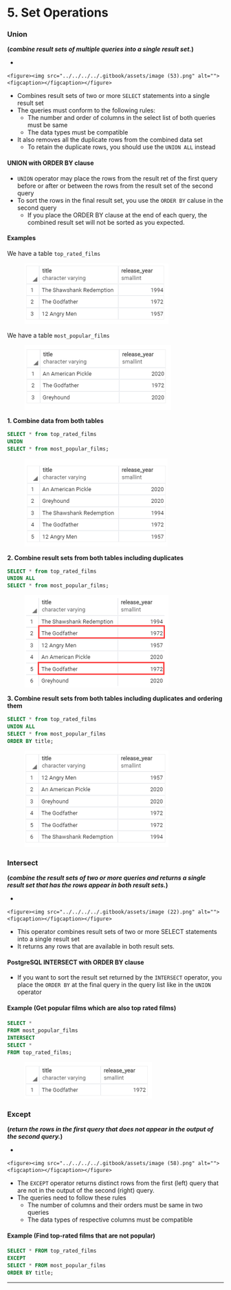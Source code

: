 # 5. Set Operations

### Union

**(**_**combine result sets of multiple queries into a single result set.**_**)**

*

    <figure><img src="../../../../.gitbook/assets/image (53).png" alt=""><figcaption></figcaption></figure>
* Combines result sets of two or more `SELECT` statements into a single result set
* The queries must conform to the following rules:
  * The number and order of columns in the select list of both queries must be same
  * The data types must be compatible
* It also removes all the duplicate rows from the combined data set
  * To retain the duplicate rows, you should use the `UNION ALL` instead

#### UNION with ORDER BY clause

* `UNION` operator may place the rows from the result ret of the first query before or after or between the rows from the result set of the second query
* To sort the rows in the final result set, you use the `ORDER BY` caluse in the second query
  * If you place the ORDER BY clause at the end of each query, the combined result set will not be sorted as you expected.

#### Examples

We have a table `top_rated_films`

<figure><img src="../../../../.gitbook/assets/image (30).png" alt=""><figcaption></figcaption></figure>

We have a table `most_popular_films`

<figure><img src="../../../../.gitbook/assets/image (20).png" alt=""><figcaption></figcaption></figure>

**1. Combine data from both tables**

```sql
SELECT * from top_rated_films
UNION
SELECT * from most_popular_films;
```

<figure><img src="../../../../.gitbook/assets/image (74).png" alt=""><figcaption></figcaption></figure>

**2. Combine result sets from both tables including duplicates**

```sql
SELECT * from top_rated_films
UNION ALL
SELECT * from most_popular_films;
```

<figure><img src="../../../../.gitbook/assets/image (59).png" alt=""><figcaption></figcaption></figure>

**3. Combine result sets from both tables including duplicates and ordering them**

```sql
SELECT * from top_rated_films
UNION ALL
SELECT * from most_popular_films
ORDER BY title;
```

<figure><img src="../../../../.gitbook/assets/image (16).png" alt=""><figcaption></figcaption></figure>

### Intersect

**(**_**combine the result sets of two or more queries and returns a single result set that has the rows appear in both result sets.**_**)**

*

    <figure><img src="../../../../.gitbook/assets/image (22).png" alt=""><figcaption></figcaption></figure>
* This operator combines result sets of two or more SELECT statements into a single result set
* It returns any rows that are available in both result sets.

#### PostgreSQL INTERSECT with ORDER BY clause

* If you want to sort the result set returned by the `INTERSECT` operator, you place the `ORDER BY` at the final query in the query list like in the `UNION` operator

#### Example (Get popular films which are also top rated films)

```sql
SELECT *
FROM most_popular_films
INTERSECT
SELECT *
FROM top_rated_films;
```

<figure><img src="../../../../.gitbook/assets/image (17).png" alt=""><figcaption></figcaption></figure>

### Except

**(**_**return the rows in the first query that does not appear in the output of the second query.**_**)**

*

    <figure><img src="../../../../.gitbook/assets/image (58).png" alt=""><figcaption></figcaption></figure>
* The `EXCEPT` operator returns distinct rows from the first (left) query that are not in the output of the second (right) query.
* The queries need to follow these rules
  * The number of columns and their orders must be same in two queries
  * The data types of respective columns must be compatible

#### Example (Find top-rated films that are not popular)

```sql
SELECT * FROM top_rated_films
EXCEPT
SELECT * FROM most_popular_films
ORDER BY title;
```

***
